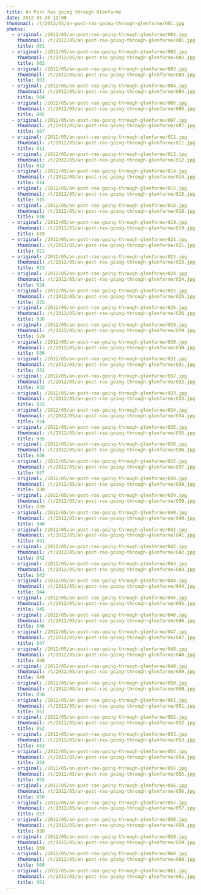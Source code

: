 ```yaml
---
title: An Post Ras going through Glenfarne
date: 2012-05-26 12:00
thumbnail: /t/2012/05/an-post-ras-going-through-glenfarne/001.jpg
photos:
  - original: /2012/05/an-post-ras-going-through-glenfarne/001.jpg
    thumbnail: /t/2012/05/an-post-ras-going-through-glenfarne/001.jpg
    title: 001
  - original: /2012/05/an-post-ras-going-through-glenfarne/002.jpg
    thumbnail: /t/2012/05/an-post-ras-going-through-glenfarne/002.jpg
    title: 002
  - original: /2012/05/an-post-ras-going-through-glenfarne/003.jpg
    thumbnail: /t/2012/05/an-post-ras-going-through-glenfarne/003.jpg
    title: 003
  - original: /2012/05/an-post-ras-going-through-glenfarne/004.jpg
    thumbnail: /t/2012/05/an-post-ras-going-through-glenfarne/004.jpg
    title: 004
  - original: /2012/05/an-post-ras-going-through-glenfarne/005.jpg
    thumbnail: /t/2012/05/an-post-ras-going-through-glenfarne/005.jpg
    title: 005
  - original: /2012/05/an-post-ras-going-through-glenfarne/007.jpg
    thumbnail: /t/2012/05/an-post-ras-going-through-glenfarne/007.jpg
    title: 007
  - original: /2012/05/an-post-ras-going-through-glenfarne/011.jpg
    thumbnail: /t/2012/05/an-post-ras-going-through-glenfarne/011.jpg
    title: 011
  - original: /2012/05/an-post-ras-going-through-glenfarne/012.jpg
    thumbnail: /t/2012/05/an-post-ras-going-through-glenfarne/012.jpg
    title: 012
  - original: /2012/05/an-post-ras-going-through-glenfarne/014.jpg
    thumbnail: /t/2012/05/an-post-ras-going-through-glenfarne/014.jpg
    title: 014
  - original: /2012/05/an-post-ras-going-through-glenfarne/015.jpg
    thumbnail: /t/2012/05/an-post-ras-going-through-glenfarne/015.jpg
    title: 015
  - original: /2012/05/an-post-ras-going-through-glenfarne/016.jpg
    thumbnail: /t/2012/05/an-post-ras-going-through-glenfarne/016.jpg
    title: 016
  - original: /2012/05/an-post-ras-going-through-glenfarne/019.jpg
    thumbnail: /t/2012/05/an-post-ras-going-through-glenfarne/019.jpg
    title: 019
  - original: /2012/05/an-post-ras-going-through-glenfarne/021.jpg
    thumbnail: /t/2012/05/an-post-ras-going-through-glenfarne/021.jpg
    title: 021
  - original: /2012/05/an-post-ras-going-through-glenfarne/023.jpg
    thumbnail: /t/2012/05/an-post-ras-going-through-glenfarne/023.jpg
    title: 023
  - original: /2012/05/an-post-ras-going-through-glenfarne/024.jpg
    thumbnail: /t/2012/05/an-post-ras-going-through-glenfarne/024.jpg
    title: 024
  - original: /2012/05/an-post-ras-going-through-glenfarne/025.jpg
    thumbnail: /t/2012/05/an-post-ras-going-through-glenfarne/025.jpg
    title: 025
  - original: /2012/05/an-post-ras-going-through-glenfarne/026.jpg
    thumbnail: /t/2012/05/an-post-ras-going-through-glenfarne/026.jpg
    title: 026
  - original: /2012/05/an-post-ras-going-through-glenfarne/029.jpg
    thumbnail: /t/2012/05/an-post-ras-going-through-glenfarne/029.jpg
    title: 029
  - original: /2012/05/an-post-ras-going-through-glenfarne/030.jpg
    thumbnail: /t/2012/05/an-post-ras-going-through-glenfarne/030.jpg
    title: 030
  - original: /2012/05/an-post-ras-going-through-glenfarne/031.jpg
    thumbnail: /t/2012/05/an-post-ras-going-through-glenfarne/031.jpg
    title: 031
  - original: /2012/05/an-post-ras-going-through-glenfarne/032.jpg
    thumbnail: /t/2012/05/an-post-ras-going-through-glenfarne/032.jpg
    title: 032
  - original: /2012/05/an-post-ras-going-through-glenfarne/033.jpg
    thumbnail: /t/2012/05/an-post-ras-going-through-glenfarne/033.jpg
    title: 033
  - original: /2012/05/an-post-ras-going-through-glenfarne/034.jpg
    thumbnail: /t/2012/05/an-post-ras-going-through-glenfarne/034.jpg
    title: 034
  - original: /2012/05/an-post-ras-going-through-glenfarne/035.jpg
    thumbnail: /t/2012/05/an-post-ras-going-through-glenfarne/035.jpg
    title: 035
  - original: /2012/05/an-post-ras-going-through-glenfarne/036.jpg
    thumbnail: /t/2012/05/an-post-ras-going-through-glenfarne/036.jpg
    title: 036
  - original: /2012/05/an-post-ras-going-through-glenfarne/037.jpg
    thumbnail: /t/2012/05/an-post-ras-going-through-glenfarne/037.jpg
    title: 037
  - original: /2012/05/an-post-ras-going-through-glenfarne/038.jpg
    thumbnail: /t/2012/05/an-post-ras-going-through-glenfarne/038.jpg
    title: 038
  - original: /2012/05/an-post-ras-going-through-glenfarne/039.jpg
    thumbnail: /t/2012/05/an-post-ras-going-through-glenfarne/039.jpg
    title: 039
  - original: /2012/05/an-post-ras-going-through-glenfarne/040.jpg
    thumbnail: /t/2012/05/an-post-ras-going-through-glenfarne/040.jpg
    title: 040
  - original: /2012/05/an-post-ras-going-through-glenfarne/041.jpg
    thumbnail: /t/2012/05/an-post-ras-going-through-glenfarne/041.jpg
    title: 041
  - original: /2012/05/an-post-ras-going-through-glenfarne/042.jpg
    thumbnail: /t/2012/05/an-post-ras-going-through-glenfarne/042.jpg
    title: 042
  - original: /2012/05/an-post-ras-going-through-glenfarne/043.jpg
    thumbnail: /t/2012/05/an-post-ras-going-through-glenfarne/043.jpg
    title: 043
  - original: /2012/05/an-post-ras-going-through-glenfarne/044.jpg
    thumbnail: /t/2012/05/an-post-ras-going-through-glenfarne/044.jpg
    title: 044
  - original: /2012/05/an-post-ras-going-through-glenfarne/045.jpg
    thumbnail: /t/2012/05/an-post-ras-going-through-glenfarne/045.jpg
    title: 045
  - original: /2012/05/an-post-ras-going-through-glenfarne/046.jpg
    thumbnail: /t/2012/05/an-post-ras-going-through-glenfarne/046.jpg
    title: 046
  - original: /2012/05/an-post-ras-going-through-glenfarne/047.jpg
    thumbnail: /t/2012/05/an-post-ras-going-through-glenfarne/047.jpg
    title: 047
  - original: /2012/05/an-post-ras-going-through-glenfarne/048.jpg
    thumbnail: /t/2012/05/an-post-ras-going-through-glenfarne/048.jpg
    title: 048
  - original: /2012/05/an-post-ras-going-through-glenfarne/049.jpg
    thumbnail: /t/2012/05/an-post-ras-going-through-glenfarne/049.jpg
    title: 049
  - original: /2012/05/an-post-ras-going-through-glenfarne/050.jpg
    thumbnail: /t/2012/05/an-post-ras-going-through-glenfarne/050.jpg
    title: 050
  - original: /2012/05/an-post-ras-going-through-glenfarne/051.jpg
    thumbnail: /t/2012/05/an-post-ras-going-through-glenfarne/051.jpg
    title: 051
  - original: /2012/05/an-post-ras-going-through-glenfarne/052.jpg
    thumbnail: /t/2012/05/an-post-ras-going-through-glenfarne/052.jpg
    title: 052
  - original: /2012/05/an-post-ras-going-through-glenfarne/053.jpg
    thumbnail: /t/2012/05/an-post-ras-going-through-glenfarne/053.jpg
    title: 053
  - original: /2012/05/an-post-ras-going-through-glenfarne/054.jpg
    thumbnail: /t/2012/05/an-post-ras-going-through-glenfarne/054.jpg
    title: 054
  - original: /2012/05/an-post-ras-going-through-glenfarne/055.jpg
    thumbnail: /t/2012/05/an-post-ras-going-through-glenfarne/055.jpg
    title: 055
  - original: /2012/05/an-post-ras-going-through-glenfarne/056.jpg
    thumbnail: /t/2012/05/an-post-ras-going-through-glenfarne/056.jpg
    title: 056
  - original: /2012/05/an-post-ras-going-through-glenfarne/057.jpg
    thumbnail: /t/2012/05/an-post-ras-going-through-glenfarne/057.jpg
    title: 057
  - original: /2012/05/an-post-ras-going-through-glenfarne/058.jpg
    thumbnail: /t/2012/05/an-post-ras-going-through-glenfarne/058.jpg
    title: 058
  - original: /2012/05/an-post-ras-going-through-glenfarne/059.jpg
    thumbnail: /t/2012/05/an-post-ras-going-through-glenfarne/059.jpg
    title: 059
  - original: /2012/05/an-post-ras-going-through-glenfarne/060.jpg
    thumbnail: /t/2012/05/an-post-ras-going-through-glenfarne/060.jpg
    title: 060
  - original: /2012/05/an-post-ras-going-through-glenfarne/061.jpg
    thumbnail: /t/2012/05/an-post-ras-going-through-glenfarne/061.jpg
    title: 061
---
```

